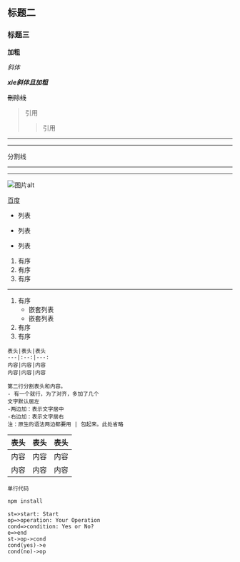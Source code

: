 
## 标题二
### 标题三

**加粗**

*斜体*

***xie斜体且加粗***

~~刪除线~~

>引用
>>引用

---
------
分割线
****
***

![图片alt](https://avatars0.githubusercontent.com/u/23070926?s=400&u=18a40e9e818cfbc60424c184142d570f42cace5f&v=4 "title")

[百度](http://www.baidu.com "title")

- 列表
+ 列表
* 列表

1. 有序
2. 有序
3. 有序
---

1. 有序
   - 嵌套列表
   - 嵌套列表
2. 有序
3. 有序

```
表头|表头|表头
---|:--:|---:
内容|内容|内容
内容|内容|内容

第二行分割表头和内容。
- 有一个就行，为了对齐，多加了几个
文字默认居左
-两边加：表示文字居中
-右边加：表示文字居右
注：原生的语法两边都要用 | 包起来。此处省略
```
表头|表头|表头
-|-|-
内容|内容|内容
内容|内容|内容

`单行代码`
```bash
npm install
```


```flow
st=>start: Start
op=>operation: Your Operation
cond=>condition: Yes or No?
e=>end
st->op->cond
cond(yes)->e
cond(no)->op
```